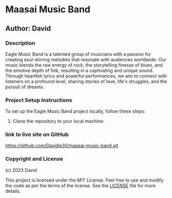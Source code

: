 # Maasai Music Band

## Author: David

### Description

Eagle Music Band is a talented group of musicians with a passion for creating soul-stirring melodies that resonate with audiences worldwide. Our music blends the raw energy of rock, the storytelling finesse of blues, and the emotive depth of folk, resulting in a captivating and unique sound. Through heartfelt lyrics and powerful performances, we aim to connect with listeners on a profound level, sharing stories of love, life's struggles, and the pursuit of dreams.

### Project Setup Instructions

To set up the Eagle Music Band project locally, follow these steps:

1. Clone the repository to your local machine:

###  link to live site on GitHub

https://github.com/Davidle30/maasai-music-band.git

### Copyright and License

(c) 2023 David

This project is licensed under the MIT License. Feel free to use and modify the code as per the terms of the license. See the [LICENSE](LICENSE) file for more details.
